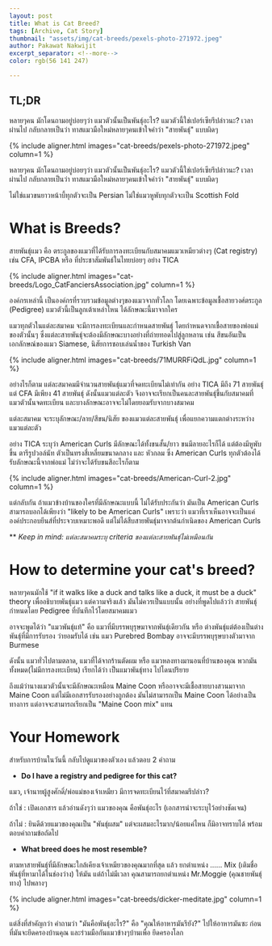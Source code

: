 ```yaml
---
layout: post
title: What is Cat Breed?
tags: [Archive, Cat Story]
thumbnail: "assets/img/cat-breeds/pexels-photo-271972.jpeg"
author: Pakawat Nakwijit
excerpt_separator: <!--more-->
color: rgb(56 141 247)

---
```


## TL;DR
หลายๆคน มักโดนถามอยู่บ่อยๆว่า แมวตัวนั้นเป็นพันธุ์อะไร? แมวตัวนี้ใช่เปอร์เซียรึปล่าวนะ? เวลาผ่านไป กลับกลายเป็นว่า ทาสแมวมือใหม่หลายๆคนเข้าใจคำว่า "สายพันธุ์" แบบผิดๆ

<!--more-->

{% include aligner.html images="cat-breeds/pexels-photo-271972.jpeg" column=1 %}

หลายๆคน มักโดนถามอยู่บ่อยๆว่า แมวตัวนั้นเป็นพันธุ์อะไร? แมวตัวนี้ใช่เปอร์เซียรึปล่าวนะ? เวลาผ่านไป กลับกลายเป็นว่า ทาสแมวมือใหม่หลายๆคนเข้าใจคำว่า "สายพันธุ์" แบบผิดๆ

ไม่ใช่แมวขนยาวหน้าบี้ทุกตัวจะเป็น Persian ไม่ใช่แมวหูพับทุกตัวจะเป็น Scottish Fold

# What is Breeds?

สายพันธุ์แมว คือ ตระกูลของแมวที่ได้รับการลงทะเบียนกับสมาคมแมวเหมียวต่างๆ (Cat registry) เช่น CFA, IPCBA หรือ ที่ประชาสัมพันธ์ในไทยบ่อยๆ อย่าง TICA

{% include aligner.html images="cat-breeds/Logo_CatFanciersAssociation.jpg" column=1 %}

องค์กรเหล่านี้ เป็นองค์กรที่รวบรวมข้อมูลต่างๆของแมวจากทั่วโลก โดยเฉพาะข้อมูลเชื้อสายวงศ์ตระกูล (Pedigree) แมวตัวนี้เป็นลูกเต้าเหล่าไหน ได้ลักษณะนี้มาจากใคร

แมวทุกตัวในแต่ละสมาคม จะมีการลงทะเบียนและกำหนดสายพันธุ์ โดยกำหนดจากเชื้อสายของพ่อแม่ของตัวนั้นๆ ซึ่งแต่ละสายพันธุ์จะต้องมีลักษณะบางอย่างที่ถ่ายทอดไปสู่ลูกหลาน เช่น สีขนอันเป็นเอกลักษณ์ของแมว Siamese, นิสัยการชอบเล่นน้ำของ Turkish Van

{% include aligner.html images="cat-breeds/71MURRFiQdL.jpg" column=1 %}

อย่างไรก็ตาม แต่ละสมาคมมีจำนวนสายพันธุ์แมวที่จดทะเบียนไม่เท่ากัน อย่าง TICA มีถึง 71 สายพันธุ์ แต่ CFA มีเพียง 41 สายพันธุ์ ดังนั้นแมวแต่ละตัว จึงอาจจะเรียกเป็นคนละสายพันธุ์ขึ้นกับสมาคมที่แมวตัวนั้นจดทะเบียน และบางลักษณะอาจจะไม่โดยยอมรับจากบางสมาคม

แต่ละสมาคม จะระบุลักษณะ/ลาย/สีขน/นิสัย ของแมวแต่ละสายพันธุ์ เพื่อแยกความแตกต่างระหว่างแมวแต่ละตัว

อย่าง TICA ระบุว่า American Curls มีลักษณะได้ทั้งขนสั้น/ยาว ขนมีลายอะไรก็ได้ แต่ต้องมีหูพับขึ้น ตารีรูปวอล์นัท ตัวเป็นทรงสี่เหลี่ยมขนาดกลาง และ หัวกลม ซึ่ง American Curls ทุกตัวต้องได้รับลักษณะนี้จากพ่อแม่ ไม่ว่าจะได้รับขนสีอะไรก็ตาม

{% include aligner.html images="cat-breeds/American-Curl-2.jpg" column=1 %}

แต่กลับกัน ถ้าแมวข้างบ้านของใครที่มีลักษณะแบบนี้ ไม่ได้รับประกันว่า มันเป็น American Curls สามารถบอกได้เพียงว่า "likely to be American Curls" เพราะว่า แมวที่เราเห็นอาจจะเป็นแค่องค์ประกอบยีนส์ที่ประจวบเหมาะพอดี แต่ไม่ได้สืบสายพันธุ์มาจากต้นกำเนิดของ American Curls

** *Keep in mind: แต่ละสมาคมระบุ criteria ของแต่ละสายพันธุ์ไม่เหมือนกัน*

# How to determine your cat's breed?

หลายๆคนมักใช้ "if it walks like a duck and talks like a duck, it must be a duck" theory เพื่ออธิบายพันธุ์แมว แต่ความจริงแล้ว มันไม่ควรเป็นแบบนั้น อย่างที่พูดไปแล้วว่า สายพันธุ์กำหนดโดย Pedigree ที่บันทึกไว้โดยสมาคมแมว

อาจจะพูดได้ว่า "แมวพันธุ์แท้" คือ แมวที่มีบรรพบุรุษมาจากพันธุ์เดียวกัน หรือ ต่างพันธุ์แต่ต้องเป็นต่างพันธุ์ที่มีการรับรอง ว่ายอมรับได้ เช่น แมว Purebred Bombay อาจจะมีบรรพบุรุษบางตัวมาจาก Burmese

ดังนั้น แมวทั่วไปตามตลาด, แมวที่ได้จากร้านตัดผม หรือ แมวหลงทางมานอนที่บ้านของคุณ พวกมันทั้งหมด(ไม่มีการลงทะเบียน) เรียกได้ว่า เป็นแมวพันธุ์ทาง ไปโดนปริยาย

ถึงแม้ว่านางแมวตัวนั้นจะมีลักษณะเหมือน Maine Coon หรืออาจจะมีเชื้อสายบางสวนมาจาก Maine Coon แต่ไม่มีเอกสารรับรองอย่างถูกต้อง มันไม่สามารถเป็น Maine Coon ได้อย่างเป็นทางการ แต่อาจจะสามารถเรียกเป็น "Maine Coon mix" แทน

# Your Homework

สำหรับการบ้านในวันนี้ กลับไปดูแมวของตัวเอง แล้วตอบ 2 คำถาม

* **Do I have a registry and pedigree for this cat?**

แมว, เจ้านายผู้สูงศักดิ์/พ่อแม่ของเจ้าเหมียว มีการจดทะเบียนไว้ที่สมาคมรึปล่าว?

ถ้าใช่ : เปิดเอกสาร แล้วอ่านดังๆว่า แมวของคุณ คือพันธุ์อะไร (เอกสารน่าจะระบุไว้อย่างชัดเจน)

ถ้าไม่ : ยินดีด้วยแมวของคุณเป็น "พันธุ์ผสม" แต่จะผสมอะไรมาก/น้อยแค่ไหน ก็มิอาจทราบได้ พร้อมตอบคำถามข้อถัดไป

* **What breed does he most resemble?**

ตามหาสายพันธุ์ที่มีลักษณะใกล้เคียงเจ้าเหมียวของคุณมากที่สุด แล้ว ยกตำแหน่ง ...... Mix (เติมชื่อพันธุ์ที่หามาได้ในช่องว่าง) ให้มัน แต่ถ้าไม่มีเวลา คุณสามารถยกตำแหน่ง Mr.Moggie (คุณชายพันธุ์ทาง) ไปพลางๆ

{% include aligner.html images="cat-breeds/dicker-meditate.jpg" column=1 %}

แต่สิ่งที่สำคัญกว่า คำถามว่า "มันคือพันธุ์อะไร?" คือ "คุณให้อาหารมันรึยัง?" ไปให้อาหารมันซะ ก่อนที่มันจะยึดครองบ้านคุณ และร่วมมือกันแมวข้างๆบ้านเพื่อ ยึดครองโลก